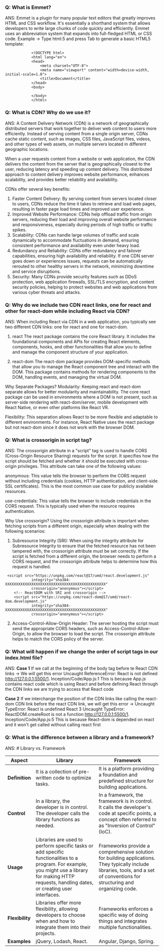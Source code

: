 ### Q: What is Emmet?
ANS: Emmet is a plugin for many popular text editors that greatly improves HTML and CSS workflow. It's essentially a shorthand system that allows developers to write large chunks of code quickly and efficiently. Emmet uses an abbreviation system that expands into full-fledged HTML or CSS code.
Example ->
Type html:5 and press Tab to generate a basic HTML5 template:
```
            <!DOCTYPE html>
            <html lang="en">
            <head>
                <meta charset="UTF-8">
                <meta name="viewport" content="width=device-width, initial-scale=1.0">
                <title>Document</title>
            </head>
            <body>
                
            </body>
            </html>
```

### Q: What is CDN? Why do we use it?
ANS: A Content Delivery Network (CDN) is a network of geographically distributed servers that work together to deliver web content to users more efficiently. Instead of serving content from a single origin server, CDNs cache static content, such as images, CSS files, JavaScript files, videos, and other types of web assets, on multiple servers located in different geographic locations.

When a user requests content from a website or web application, the CDN delivers the content from the server that is geographically closest to the user, reducing latency and speeding up content delivery. This distributed approach to content delivery improves website performance, enhances scalability, and provides better reliability and availability.

CDNs offer several key benefits:

1. Faster Content Delivery: By serving content from servers located closer to users, CDNs reduce the time it takes to retrieve and load web pages, resulting in faster page load times and improved user experience.
2. Improved Website Performance: CDNs help offload traffic from origin servers, reducing their load and improving overall website performance and responsiveness, especially during periods of high traffic or traffic spikes.
3. Scalability: CDNs can handle large volumes of traffic and scale dynamically to accommodate fluctuations in demand, ensuring consistent performance and availability even under heavy load.
4. Redundancy and Reliability: CDNs offer redundancy and failover capabilities, ensuring high availability and reliability. If one CDN server goes down or experiences issues, requests can be automatically rerouted to other healthy servers in the network, minimizing downtime and service disruptions.
5. Security: Many CDNs provide security features such as DDoS protection, web application firewalls, SSL/TLS encryption, and content security policies, helping to protect websites and web applications from various cyber threats and attacks.


### Q: Why do we include two CDN react links, one for react and other for react-dom while including React via CDN?
ANS: When including React via CDN in a web application, you typically see two different CDN links: one for react and one for react-dom. 
1. react
The react package contains the core React library. It includes the foundational components and APIs for creating React elements, components, hooks, and other functionalities that allow you to define and manage the component structure of your application.

2. react-dom
The react-dom package provides DOM-specific methods that allow you to manage the React component tree and interact with the DOM. This package contains methods for rendering components to the DOM, handling events, and managing the virtual DOM.

Why Separate Packages?
Modularity: Keeping react and react-dom separate allows for better modularity and maintainability. The core react package can be used in environments where a DOM is not present, such as server-side rendering with react-dom/server, mobile development with React Native, or even other platforms like React VR.

Flexibility: This separation allows React to be more flexible and adaptable to different environments. For instance, React Native uses the react package but not react-dom since it does not work with the browser DOM.


### Q: What is crossorigin in script tag?
ANS: The crossorigin attribute in a "script" tag is used to handle CORS (Cross-Origin Resource Sharing) requests for the script. It specifies how the script should be fetched and whether it should be executed with cross-origin privileges. This attribute can take one of the following values:

anonymous: This value tells the browser to perform the CORS request without including credentials (cookies, HTTP authentication, and client-side SSL certificates). This is the most common use case for publicly available resources.

use-credentials: This value tells the browser to include credentials in the CORS request. This is typically used when the resource requires authentication.

Why Use crossorigin?
Using the crossorigin attribute is important when fetching scripts from a different origin, especially when dealing with the following scenarios:

1. Subresource Integrity (SRI): When using the integrity attribute for Subresource Integrity to ensure that the fetched resource has not been tampered with, the crossorigin attribute must be set correctly. If the script is fetched from a different origin, the browser needs to perform a CORS request, and the crossorigin attribute helps to determine how this request is handled.
```
 <script src="https://unpkg.com/react@17/umd/react.development.js"
            integrity="sha384-XXXXXXXXXXXXXXXXXXXXXXXXXXXXXXXXXXXXXXXXXXXXXX"
            crossorigin="anonymous"></script>
    <!-- ReactDOM with SRI and crossorigin -->
    <script src="https://unpkg.com/react-dom@17/umd/react-dom.development.js"
            integrity="sha384-XXXXXXXXXXXXXXXXXXXXXXXXXXXXXXXXXXXXXXXXXXXXXX"
            crossorigin="anonymous"></script>
```

2. Access-Control-Allow-Origin Header: The server hosting the script must send the appropriate CORS headers, such as Access-Control-Allow-Origin, to allow the browser to load the script. The crossorigin attribute helps to match the CORS policy of the server.

### Q: What will happen if we change the order of script tags in our index.html file?
ANS: **Case 1** If we call <script src="./App.js"></script> at the beginning of the body tag before te React CDN links ->
We will get this error
        Uncaught ReferenceError: React is not defined
        <anonymous> http://127.0.0.1:5500/1. Inception/Code/App.js:1
This is because App.js contains react code which is using React and before defining React through the CDN links we are trying to access that React code

**Case 2** If we interchange the position of the CDN links like calling the react-dom CDN link before the react CDN link, we will get this error ->
        Uncaught TypeError: React is undefined
        React 3
        Uncaught TypeError: ReactDOM.createRoot is not a function
        <anonymous> http://127.0.0.1:5500/1. Inception/Code/App.js:5
This is because React-dom is depended on react and it won't get called without calling react first

### Q: What is the difference between a library and a framework?
ANS: # Library vs. Framework

| Aspect           | Library                                      | Framework                                    |
|------------------|----------------------------------------------|----------------------------------------------|
| **Definition**   | It is a collection of pre-written code to optimize tasks. | It is a platform providing a foundation and predefined structure for building applications. |
| **Control**      | In a library, the developer is in control. The developer calls the library functions as needed. |  In a framework, the framework is in control. It calls the developer's code at specific points, a concept often referred to as "Inversion of Control" (IoC). |
| **Usage**        | Libraries are used to perform specific tasks or add specific functionalities to a program. For example, you might use a library for making HTTP requests, handling dates, or creating user interfaces. | Frameworks provide a comprehensive solution for building applications. They typically include libraries, tools, and a set of conventions for structuring and organizing code. |
| **Flexibility**  | Libraries offer more flexibility, allowing developers to choose when and how to integrate them into their projects. | Frameworks enforces a specific way of doing things and integrates multiple functionalities. |
| **Examples**     | jQuery, Lodash, React.                       | Angular, Django, Spring.                     |


